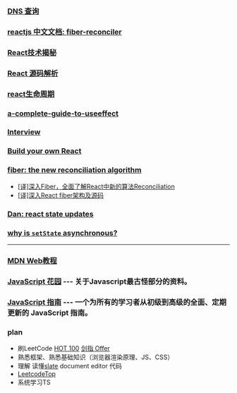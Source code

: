 ### [DNS 查询](http://tool.chinaz.com/dns/?type=1&host=github.com&ip=)


### [reactjs 中文文档: fiber-reconciler](https://zh-hans.reactjs.org/docs/codebase-overview.html#fiber-reconciler)

### [React技术揭秘](https://react.iamkasong.com/)

### [React 源码解析](https://react.jokcy.me/)

### [react生命周期](https://projects.wojtekmaj.pl/react-lifecycle-methods-diagram/)

### [a-complete-guide-to-useeffect](https://overreacted.io/zh-hans/a-complete-guide-to-useeffect/)

### [Interview](https://github.com/qappleh/Interview)

### [Build your own React](https://pomb.us/build-your-own-react/)

### [fiber: the new reconciliation algorithm](https://indepth.dev/posts/1008/inside-fiber-in-depth-overview-of-the-new-reconciliation-algorithm-in-react)
  - [[译]深入Fiber，全面了解React中新的算法Reconciliation](https://www.yuque.com/zackdk/web/gm1iad)
  - [[译]深入React fiber架构及源码](https://zhuanlan.zhihu.com/p/57346388)

### [Dan: react state updates](https://stackoverflow.com/questions/48563650/does-react-keep-the-order-for-state-updates/48610973#48610973)

### [why is `setState` asynchronous?](https://github.com/facebook/react/issues/11527)

----

### [MDN Web教程](https://developer.mozilla.org/zh-CN/docs/Web/Tutorials)

### [JavaScript 花园](http://bonsaiden.github.io/JavaScript-Garden/zh/) --- 关于Javascript最古怪部分的资料。

### [JavaScript 指南](https://developer.mozilla.org/zh-CN/docs/Web/JavaScript/Guide) --- 一个为所有的学习者从初级到高级的全面、定期更新的 JavaScript 指南。



### plan

- 刷LeetCode [HOT 100](https://leetcode-cn.com/problemset/leetcode-hot-100/) [剑指 Offer](https://leetcode-cn.com/problemset/lcof/)
- 熟悉框架、熟悉基础知识（浏览器渲染原理、JS、CSS）
- 理解 读懂[slate](https://github.com/ianstormtaylor/slate) document editor 代码
- [LeetcodeTop](https://github.com/afatcoder/LeetcodeTop)
- 系统学习TS
